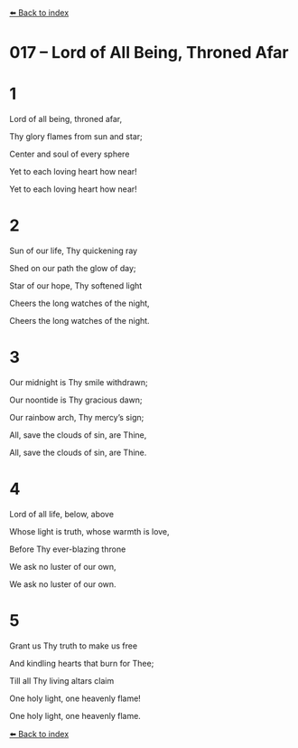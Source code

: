 [⬅️ Back to index](../README.md)

# 017 – Lord of All Being, Throned Afar





# 1

Lord of all being, throned afar,

Thy glory flames from sun and star;

Center and soul of every sphere

Yet to each loving heart how near!

Yet to each loving heart how near!



# 2

Sun of our life, Thy quickening ray

Shed on our path the glow of day;

Star of our hope, Thy softened light

Cheers the long watches of the night,

Cheers the long watches of the night.



# 3

Our midnight is Thy smile withdrawn;

Our noontide is Thy gracious dawn;

Our rainbow arch, Thy mercy’s sign;

All, save the clouds of sin, are Thine,

All, save the clouds of sin, are Thine.



# 4

Lord of all life, below, above

Whose light is truth, whose warmth is love,

Before Thy ever-blazing throne

We ask no luster of our own,

We ask no luster of our own.



# 5

Grant us Thy truth to make us free

And kindling hearts that burn for Thee;

Till all Thy living altars claim

One holy light, one heavenly flame!

One holy light, one heavenly flame.

[⬅️ Back to index](../README.md)
